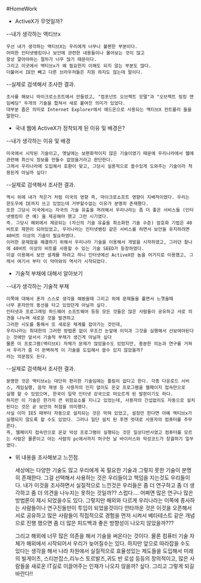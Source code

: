 #HomeWork

* ActiveX가 무엇일까?

 --내가 생각하는 액티브x
	
	우선 내가 생각하는 액티브X는 우리에게 너무나 불편한 부분이다.
	어떠한 인터넷뱅킹이나 보안에 관련한 내용들이나 물어보는 것이 많고
	항상 깔아야하는 절차가 너무 많기 때문이다.
	그리고 이곳에서 액티브x가 왜 필요한지 이해도 되지 않는 부분도 많다.
	더불어서 IE만 빼고 다른 브라우저들은 지원 하지도 않는데 말이다.

 --실제로 검색해서 조사한 결과.
	
	조사를 해보니 마이크로소프트에서 만들었고, "컴포넌트 오브젝트 모델"과 "오브젝트 링킹 앤 임베딩" 두개의 기술을 합쳐서 새로 붙여진 의미가 있었다.
	대부분 좁은 의미로 Internet Explorer에서 애드온으로 사용되는 액티브X 컨트롤러 들을 말한다.
	
* 국내 웹에 ActiveX가 정착되게 된 이유 및 배경은?

 --내가 생각하는 이유 및 배경
	
	미국에서 시작된 기술이고, 옛날에는 보편화적이지 않은 기술이였기 때문에 우리나라에서 웹에 관련해 최신식 정보를 만들수 없었을거라고 판단한다.
	그래서 우리나라에 도입해서 호환이 맞고, 그당시 실용적으로 쓸수있게 도와주는 기술이라 적용된게 아닐까 싶다!

 --실제로 검색해서 조사한 결과.
	
	역시 위에 내가 적은거 처럼 미국의 영향 즉, 마이크로소프트 영향이 지배적이였다. 우리는 윈도우에 IE까지 쓰고 있었는데 거부할수없는 이유가 분명히 존재했다.
	또한 그당시 미국에서는 자국의 기술 유출을 꺼려해서 우리나라는 좀 더 좋은 서비스들 (인터넷뱅킹이 큰 예) 을 제공해야 했고 그런 시기였다.
	즉. 그당시 해외에서 제공되는 (자신의 기술 유출을 최소화한 기술 수준) 암호화 기법은 40비트로 제한이 되어있었고, 우리나라는 인터넷뱅킹 같은 서비스를 하면서 보안을 유지하려면
	40비트 이상의 기술이 필요하였다.
	이러한 문제점을 해결하기 위해서 우리나라 기술을 이용해서 개발을 시작하였고, 그러던 찰나에 40비트 이상의 비트를 사용할 수 있는 기술 SEED가 등장하였다.
	이걸 이용해서 보안 설계를 하려고 하니 인터넷에선 ActiveX란 놈을 어거지로 이용했고, 그래서 여기서 부터 이 악마와의 역사가 시작되었다.

* 기술적 부채에 대해서 알아보기

 --내가 생각하는 기술적 부채
	
	이쪽에 대해서 혼자 스스로 생각을 해봤을때 그리고 위에 문제들을 풀면서 느꼇을때 
	너무 혼자만의 동선을 타고 있었던게 아닐까 싶다.
	인터넷과 프로그래밍 하드웨어 소프트웨어 등등 모든 것들은 많은 사람들이 공유하고 서로 의견을 나누며 새로운 것을 발견하고
	그러한 시도를 통해서 또 새로운 체계를 잡아가는 것인데,
	우리나라는 최대한의 그러한 방법론 없이 무조건 눈앞에 이익과 그것을 실행해서 선보여야된다는 것에만 앞서서 기술적 부채가 생긴게 아닐까 싶다
	물론 이 프로그램(액티브X) 자체가 문제가 많았을수도 있었지만, 충분한 의논과 연구를 거쳐서 우리가 좀 더 완벽하게 이 기술을 도입해서 쓸수 있지 않았을까?
	라는 의문점도 든다.

 --실제로 검색해서 조사한 결과.

	분명한 것은 액티브x는 대단히 편리한 기술임에는 틀림이 없다고 한다. 각종 다운로드 서비스, 게임실행, 음악 재생 등 사용자의 인지 없이도 온갖 프로그램을 웹페이지 접속만으로
	실행 할 수 있었으며, 한국이 일약 인터넷 강국으로 떠오르게 된 발판이기도 하다.
	하지만 이 기술은 한가지 큰 위험요소를 지니고 있었는데, 사용자의 간섭없이도 자동으로 설치된다는 것은 곧 보안의 허점을 의미했다.
	사실 이미 IE5 때부터 자동으로 설치되는 것은 막혀 있었고, 설정만 한다면 아예 액티브x가 실행되지 않도록 할 수도 있었다. 그러나 일단 설치 된 후엔 멋대로 사용자의 컴퓨터를 주무른다.
	즉, 웹페이지 접속만으로 온갖 악성 프로그램이 실행되는 것은 일상다반사였고 컴퓨터를 모르는 사람은 물론이고 아는 사람의 pc에서까지 허구헌 날 바이러스와 악성코드가 창궐하기 일쑤였다.

* 위 내용을 조사해보고 느낀점.

	세상에는 다양한 기술도 많고 우리에게 꼭 필요한 기술과 그렇지 못한 기술이 분명히 존재한다.
	그걸 선택해서 사용하는 것은 우리들이고 책임을 지는것도 우리들이다.
	내가 이것을 조사하면서 실질적으로 느낀것은 우리들은 좀 더 연구하고 좀 더 생각하고 좀 더 의견을 나누지는 못하는 것일까?? 스럽다....
	어쩌면 많은 연구나 많은 방법론이 제시 되었을수도 있다. 그렇지만 해외와 다르게 우리나라는 이쪽에 종사하는 사람들이나 연구진들만이 투입이 되었을것이다
	안타까운 것은 이것을 오픈해서 서로 공유하고 많은 사람들이 직접적으로 경험을 먼저 시켜서 베타테스트 같은 개념으로 진행 했으면 
	좀 더 많은 피드백과 좋은 방향성이 나오지 않았을까???

	그리고 해외에 너무 많은 의존을 해서 기술을 써온다는 것이다.
	물론 컴퓨터 기술 자체가 해외에서 시작되어서 우리가 늦어질수는 있다.
	하지만 앞으로 따라잡을 수도 있다는 생각을 해서 나라 차원에서 실질적으로 효율성있는 제도들을 도입해서
	미래의 빌게이츠, 스티븐잡스,리누스 토르발즈,귀도 반 로섬 등등의 창의적이고, 많은 사람들을 새로운 IT길로 이끌어주는 인재가 나오지 않을까? 싶다.
	그리고 그렇게 되길 바란다!!
